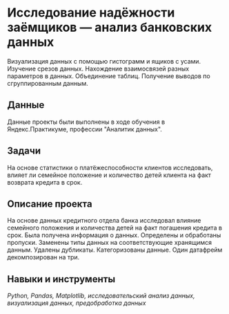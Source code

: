 # Исследование надёжности заёмщиков — анализ банковских данных

Визуализация данных с помощью гистограмм и ящиков с усами. Изучение срезов данных. Нахождение взаимосвязей разных параметров в данных. Объединение таблиц. Получение выводов по сгруппированным данным.

## Данные

Данные проекты были выполнены в ходе обучения в Яндекс.Практикуме, профессии "Аналитик данных".

## Задачи

На основе статистики о платёжеспособности клиентов исследовать, влияет ли семейное положение и количество детей клиента на факт возврата кредита в срок.

## Описание проекта

На основе данных кредитного отдела банка исследовал влияние семейного положения и количества детей на факт погашения кредита в срок. Была получена информация о
данных. Определены и обработаны пропуски. Заменены типы данных на соответствующие хранящимся данным. Удалены дубликаты. Категоризованы данные. Один датафрейм декомпозирован на три.

## Навыки и инструменты

*Python, Pandas, Matplotlib, исследовательский анализ данных, визуализация данных, предобработка данных* 
